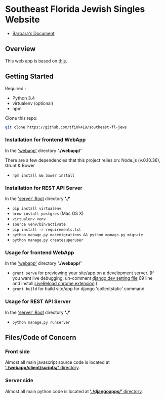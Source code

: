# Southeast Florida Jewish Singles Website
* [Barbara's Document](barbara_site.pdf)

## Overview

This web app is based on [this](https://github.com/shalomeir/snippod-boilerplate). 

## Getting Started
Required :
* Python 3.4
* virtualenv (optional)
* npm

Clone this repo:
```bash
git clone https://github.com/tfink419/southeast-fl-jews
```

### Installation for frontend WebApp
In the ['webapp'](webapp) directory **'./webapp/'**

There are a few dependencies that this project relies on: Node.js (v.0.10.36), Grunt & Bower

- `npm install && bower install`

### Installation for REST API Server
In the ['server' Root](/) directory **'./'**

- `pip install virtualenv`
- `brew install postgres` (Mac OS X)
- `virtualenv venv`
- `source venv/bin/activate`
- `pip install -r requirements.txt`
- `python manage.py makemigrations && python manage.py migrate`
- `python manage.py createsuperuser`

### Usage for frontend WebApp
In the ['webapp'](webapp) directory **'./webapp/'**

- `grunt serve` for previewing your site/app on a development server.
 (If you want live debugging, un-comment [django dev setting file](southeast-fl-jews/settings/dev.py) 69 line
 and install [LiveReload chrome extension](https://chrome.google.com/webstore/detail/livereload/jnihajbhpnppcggbcgedagnkighmdlei).)
- `grunt build` for build site/app for django 'collectstatic' command.

### Usage for REST API Server 
In the ['server' Root](/) directory **'./'**

- `python manage.py runserver`

## Files/Code of Concern

### Front side
Almost all main javascript source code is located at [**'./webapp/client/scripts/'** directory](webapp/client/scripts).

### Server side
Almost all main python code is located at [**'./djangoapps/'** directory](djangoapps). 
